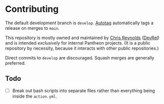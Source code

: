 # Contributing

The default development branch is `develop`. [Autotag](https://github.com/pantheon-systems/autotag) automatically tags a release on merges to `main`.

This repository is mostly owned and maintained by [Chris Reynolds](https://github.com/jazzsequence) ([DevRel](https://github.com/orgs/pantheon-systems/teams/devrel)) and is intended _exclusively_ for internal Pantheon projects. (It is a public repository by necessity, because it interacts with other public repositories.)

Direct commits to `develop` are discouraged. Squash merges are generally preferred.

## Todo

- [ ] Break out bash scripts into separate files rather than everything being inside the `action.yml`.